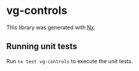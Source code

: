 # vg-controls

This library was generated with [Nx](https://nx.dev).

## Running unit tests

Run `nx test vg-controls` to execute the unit tests.
